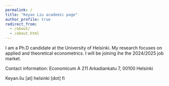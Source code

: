 ```yaml
---
permalink: /
title: "Keyan Liu academic page"
author_profile: true
redirect_from: 
  - /about/
  - /about.html
---
```



I am a Ph.D candidate at the University of Helsinki. My research focuses on applied and theoretical econometrics. I will be joining ihe the 2024/2025 job market.

Contact information:
Economicum A 211
Arkadiankatu 7, 00100  Helsinki

Keyan.liu [at] helsinki [dot] fi
